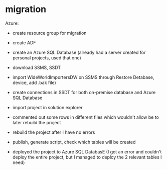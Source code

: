 # migration

Azure:

- create resource group for migration
- create ADF
- create an Azure SQL Database (already had a server created for personal projects, used that one)

- download SSMS, SSDT
- import WideWorldImportersDW on SSMS through  Restore Detabase, device, add .bak file)
- create connections in SSDT for both on-premise database and Azure SQL Database
- import project in solution explorer
- commented out some rows in different files which wouldn't allow be to later rebuild the project
- rebuild the project after I have no errors
- publish, generate script, check which tables will be created
- deployed the project to Azure SQL DatabasE (I got an error and couldn't deploy the entire project, but I managed to deploy the 2 relevant tables I need)
